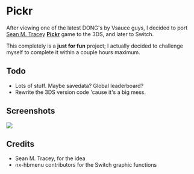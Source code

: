 # Pickr

After viewing one of the latest DONG's by Vsauce guys, I decided to port [Sean M. Tracey](https://twitter.com/seanmtracey) [**Pickr**](https://smt.codes/stuff/pickr/) game to the 3DS, and later to Switch.

This completely is a **just for fun** project; I actually decided to challenge myself to complete it within a couple hours maximum.

## Todo

* Lots of stuff. Maybe savedata? Global leaderboard?
* Rewrite the 3DS version code 'cause it's a big mess.

## Screenshots

![](https://i.imgur.com/3bX7PkJ.png)

## Credits

* Sean M. Tracey, for the idea
* nx-hbmenu contributors for the Switch graphic functions